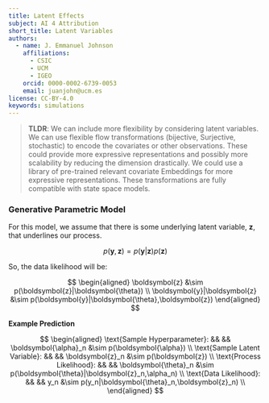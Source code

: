```yaml
---
title: Latent Effects
subject: AI 4 Attribution
short_title: Latent Variables
authors:
  - name: J. Emmanuel Johnson
    affiliations:
      - CSIC
      - UCM
      - IGEO
    orcid: 0000-0002-6739-0053
    email: juanjohn@ucm.es
license: CC-BY-4.0
keywords: simulations
---
```


> **TLDR**: 
> We can include more flexibility by considering latent variables. 
> We can use flexible flow transformations (bijective, Surjective, stochastic) to encode the covariates or other observations. 
> These could provide more expressive representations and possibly more scalability by reducing the dimension drastically. 
> We could use a library of pre-trained relevant covariate Embeddings for more expressive representations. 
> These transformations are fully compatible with state space models.



### Generative Parametric Model

For this model, we assume that there is some underlying latent variable, $\boldsymbol{z}$, that underlines our process.

$$
p(\boldsymbol{y},\boldsymbol{z}) = p(\boldsymbol{y}|\boldsymbol{z})p(\boldsymbol{z})
$$

So, the data likelihood will be:

$$
\begin{aligned}
\boldsymbol{z} &\sim p(\boldsymbol{z}|\boldsymbol{\theta}) \\
\boldsymbol{y}|\boldsymbol{z} &\sim p(\boldsymbol{y}|\boldsymbol{\theta},\boldsymbol{z})
\end{aligned}
$$


**Example Prediction**

$$
\begin{aligned}
\text{Sample Hyperparameter}: && &&
\boldsymbol{\alpha}_n &\sim p(\boldsymbol{\alpha}) \\
\text{Sample Latent Variable}: && &&
\boldsymbol{z}_n &\sim p(\boldsymbol{z}) \\
\text{Process Likelihood}: && &&
\boldsymbol{\theta}_n &\sim p(\boldsymbol{\theta}|\boldsymbol{z}_n,\alpha_n) \\
\text{Data Likelihood}: && &&
y_n &\sim p(y_n|\boldsymbol{\theta}_n,\boldsymbol{z}_n) \\
\end{aligned}
$$